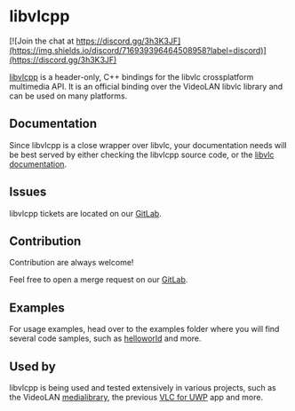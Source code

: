 # libvlcpp

[![Join the chat at https://discord.gg/3h3K3JF](https://img.shields.io/discord/716939396464508958?label=discord)](https://discord.gg/3h3K3JF)

[libvlcpp](https://code.videolan.org/videolan/libvlcpp) is a header-only, C++ bindings for the libvlc crossplatform multimedia API. It is an official binding over the VideoLAN libvlc library and can be used on many platforms.

## Documentation

Since libvlcpp is a close wrapper over libvlc, your documentation needs will be best served by either checking the libvlcpp source code, or the [libvlc documentation](https://www.videolan.org/developers/vlc/doc/doxygen/html/group__libvlc.html).

## Issues

libvlcpp tickets are located on our [GitLab](https://code.videolan.org/videolan/libvlcpp/-/issues).

## Contribution

Contribution are always welcome!

Feel free to open a merge request on our [GitLab](https://code.videolan.org/videolan/libvlcpp/-/merge_requests).

## Examples

For usage examples, head over to the examples folder where you will find several code samples, such as [helloworld](examples/helloworld/main.cpp) and more.

## Used by

libvlcpp is being used and tested extensively in various projects, such as the VideoLAN [medialibrary](https://code.videolan.org/videolan/medialibrary), the previous [VLC for UWP](https://code.videolan.org/videolan/vlc-winrt) app and more.